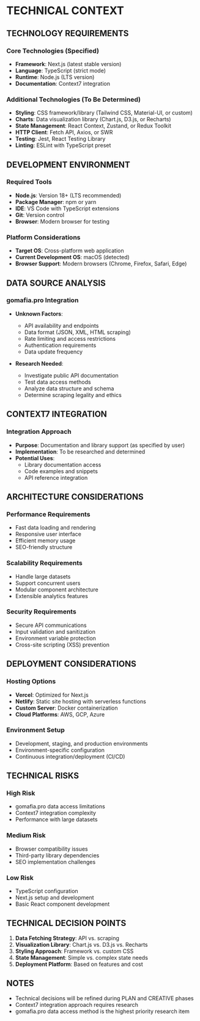 # TECHNICAL CONTEXT

## TECHNOLOGY REQUIREMENTS
### Core Technologies (Specified)
- **Framework**: Next.js (latest stable version)
- **Language**: TypeScript (strict mode)
- **Runtime**: Node.js (LTS version)
- **Documentation**: Context7 integration

### Additional Technologies (To Be Determined)
- **Styling**: CSS framework/library (Tailwind CSS, Material-UI, or custom)
- **Charts**: Data visualization library (Chart.js, D3.js, or Recharts)
- **State Management**: React Context, Zustand, or Redux Toolkit
- **HTTP Client**: Fetch API, Axios, or SWR
- **Testing**: Jest, React Testing Library
- **Linting**: ESLint with TypeScript preset

## DEVELOPMENT ENVIRONMENT
### Required Tools
- **Node.js**: Version 18+ (LTS recommended)
- **Package Manager**: npm or yarn
- **IDE**: VS Code with TypeScript extensions
- **Git**: Version control
- **Browser**: Modern browser for testing

### Platform Considerations
- **Target OS**: Cross-platform web application
- **Current Development OS**: macOS (detected)
- **Browser Support**: Modern browsers (Chrome, Firefox, Safari, Edge)

## DATA SOURCE ANALYSIS
### gomafia.pro Integration
- **Unknown Factors**:
  - API availability and endpoints
  - Data format (JSON, XML, HTML scraping)
  - Rate limiting and access restrictions
  - Authentication requirements
  - Data update frequency

- **Research Needed**:
  - Investigate public API documentation
  - Test data access methods
  - Analyze data structure and schema
  - Determine scraping legality and ethics

## CONTEXT7 INTEGRATION
### Integration Approach
- **Purpose**: Documentation and library support (as specified by user)
- **Implementation**: To be researched and determined
- **Potential Uses**:
  - Library documentation access
  - Code examples and snippets
  - API reference integration

## ARCHITECTURE CONSIDERATIONS
### Performance Requirements
- Fast data loading and rendering
- Responsive user interface
- Efficient memory usage
- SEO-friendly structure

### Scalability Requirements
- Handle large datasets
- Support concurrent users
- Modular component architecture
- Extensible analytics features

### Security Requirements
- Secure API communications
- Input validation and sanitization
- Environment variable protection
- Cross-site scripting (XSS) prevention

## DEPLOYMENT CONSIDERATIONS
### Hosting Options
- **Vercel**: Optimized for Next.js
- **Netlify**: Static site hosting with serverless functions
- **Custom Server**: Docker containerization
- **Cloud Platforms**: AWS, GCP, Azure

### Environment Setup
- Development, staging, and production environments
- Environment-specific configuration
- Continuous integration/deployment (CI/CD)

## TECHNICAL RISKS
### High Risk
- gomafia.pro data access limitations
- Context7 integration complexity
- Performance with large datasets

### Medium Risk
- Browser compatibility issues
- Third-party library dependencies
- SEO implementation challenges

### Low Risk
- TypeScript configuration
- Next.js setup and development
- Basic React component development

## TECHNICAL DECISION POINTS
1. **Data Fetching Strategy**: API vs. scraping
2. **Visualization Library**: Chart.js vs. D3.js vs. Recharts
3. **Styling Approach**: Framework vs. custom CSS
4. **State Management**: Simple vs. complex state needs
5. **Deployment Platform**: Based on features and cost

## NOTES
- Technical decisions will be refined during PLAN and CREATIVE phases
- Context7 integration approach requires research
- gomafia.pro data access method is the highest priority research item
